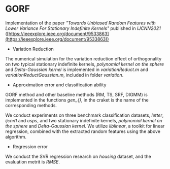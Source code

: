 # GORF

Implementation of the paper *"Towards Unbiased Random Features with Lower Variance For Stationary Indefinite Kernels"* published in *IJCNN2021* 
([https://ieeexplore.ieee.org/document/9533863](https://ieeexplore.ieee.org/document/9533863))

- Variation Reduction

The numerical simulation for the variation reduction effect of orthogonality on two typical stationary indefinite kernels, *polynomial kernel on the sphere* and *Delta-Gaussian kernel* is implemented in *variationReduct.m* and *variationReductGaussian.m*, included in folder *variation*.

- Approximation error and classification ability

GORF method and other baseline methods (RM, TS, SRF, DIGMM) is implemented in the functions *gen_{}*, in the craket is the name of the corresponding methods.

We conduct experiments on three benchmark classification datasets, *letter*, *ijcnn1* and *usps*, and two stationary indefinite kernels, *polynomial kernel on the sphere* and *Delta-Gaussian kernel*. We utilize *liblinear*, a toolkit for linear regression, combined with the extracted random features using the above algorithm.

- Regression error

We conduct the SVR regression research on *housing* dataset, and the evaluation metrit is *RMSE*.
